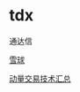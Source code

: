 # tdx
通达信



[雪球](https://xueqiu.com/u/baiwantubiao)

[动量交易技术汇总](https://xueqiu.com/3020923714/291880876)

